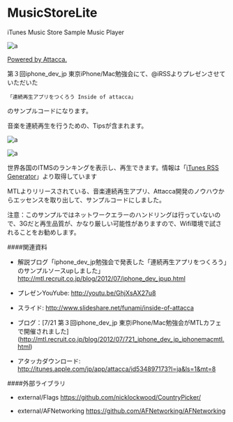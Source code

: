 MusicStoreLite
==============

iTunes Music Store Sample Music Player


![a](http://a3.mzstatic.com/us/r1000/062/Purple/v4/f9/67/65/f967654d-e1db-c63f-348d-85d8cb1d047d/mza_3502574423415453547.175x175-75.jpg)

[Powered by Attacca.](http://itunes.apple.com/jp/app/attacca/id534897173)


第３回iphone_dev_jp 東京iPhone/Mac勉強会にて、@iRSSよりプレゼンさせていただいた

    「連続再生アプリをつくろう Inside of attacca」

のサンプルコードになります。

音楽を連続再生を行うための、Tipsが含まれます。

![a](http://cdn-ak.f.st-hatena.com/images/fotolife/i/iRSS/20120725/20120725144726.png?1343195426)

![a](http://cdn-ak.f.st-hatena.com/images/fotolife/i/iRSS/20120725/20120725144725.png?1343195507)

世界各国のITMSのランキングを表示し、再生できます。情報は「[iTunes RSS Generator](http://itunes.apple.com/jp/rss/generator/)」より取得しています

MTLよりリリースされている、音楽連続再生アプリ、Attacca開発のノウハウからエッセンスを取り出して、サンプルコードにしました。


注意：このサンプルではネットワークエラーのハンドリングは行っていないので、3Gだと再生品質が、かなり厳しい可能性がありますので、Wifi環境で試されることをお勧めします。


####関連資料
* 解説ブログ「iphone_dev_jp勉強会で発表した「連続再生アプリをつくろう」のサンプルソースupしました」
<http://mtl.recruit.co.jp/blog/2012/07/iphone_dev_jpup.html>

* プレゼンYouYube:
<http://youtu.be/GhjXsAX27u8>

* スライド:
<http://www.slideshare.net/funami/inside-of-attacca>

* ブログ：[7/21 第３回iphone_dev_jp 東京iPhone/Mac勉強会がMTLカフェで開催されました]
(http://mtl.recruit.co.jp/blog/2012/07/721_iphone_dev_jp_iphonemacmtl.html)

* アタッカダウンロード:
<http://itunes.apple.com/jp/app/attacca/id534897173?l=ja&ls=1&mt=8>


####外部ライブラリ
* external/Flags
<https://github.com/nicklockwood/CountryPicker/>

* external/AFNetworking
<https://github.com/AFNetworking/AFNetworking>



